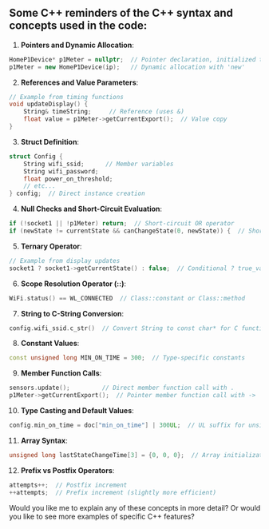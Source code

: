 **Some C++ reminders of the C++ syntax and concepts used in the code:**
-----

1. **Pointers and Dynamic Allocation**:
```cpp
HomeP1Device* p1Meter = nullptr;  // Pointer declaration, initialized to null
p1Meter = new HomeP1Device(ip);   // Dynamic allocation with 'new'
```

2. **References and Value Parameters**:
```cpp
// Example from timing functions
void updateDisplay() {
    String& timeString;     // Reference (uses &)
    float value = p1Meter->getCurrentExport();  // Value copy
}
```

3. **Struct Definition**:
```cpp
struct Config {
    String wifi_ssid;      // Member variables
    String wifi_password;
    float power_on_threshold;
    // etc...
} config;  // Direct instance creation
```

4. **Null Checks and Short-Circuit Evaluation**:
```cpp
if (!socket1 || !p1Meter) return;  // Short-circuit OR operator
if (newState != currentState && canChangeState(0, newState)) {  // Short-circuit AND
```

5. **Ternary Operator**:
```cpp
// Example from display updates
socket1 ? socket1->getCurrentState() : false;  // Conditional ? true_value : false_value
```

6. **Scope Resolution Operator (::)**:
```cpp
WiFi.status() == WL_CONNECTED  // Class::constant or Class::method
```

7. **String to C-String Conversion**:
```cpp
config.wifi_ssid.c_str()  // Convert String to const char* for C functions
```

8. **Constant Values**:
```cpp
const unsigned long MIN_ON_TIME = 300;  // Type-specific constants
```

9. **Member Function Calls**:
```cpp
sensors.update();         // Direct member function call with .
p1Meter->getCurrentExport();  // Pointer member function call with ->
```

10. **Type Casting and Default Values**:
```cpp
config.min_on_time = doc["min_on_time"] | 300UL;  // UL suffix for unsigned long
```

11. **Array Syntax**:
```cpp
unsigned long lastStateChangeTime[3] = {0, 0, 0};  // Array initialization
```

12. **Prefix vs Postfix Operators**:
```cpp
attempts++;  // Postfix increment
++attempts;  // Prefix increment (slightly more efficient)
```

Would you like me to explain any of these concepts in more detail? Or would you like to see more examples of specific C++ features?
